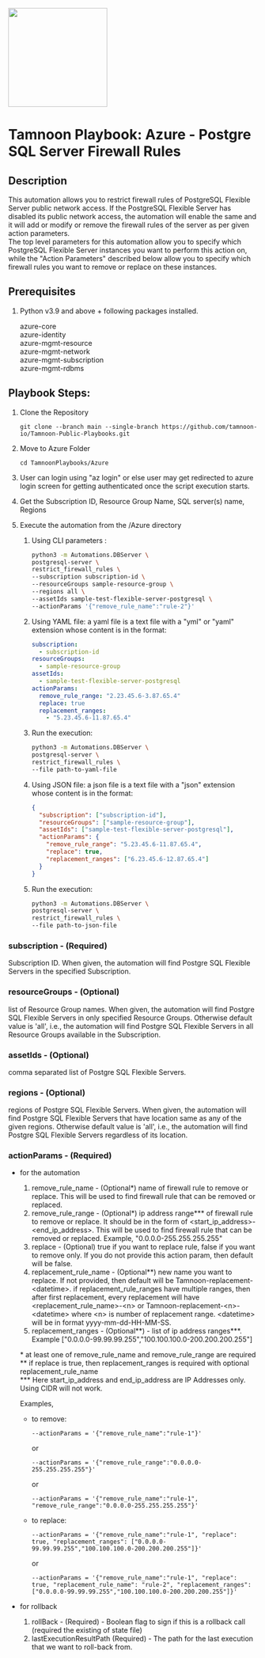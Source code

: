 
[comment]: <> (This is a readonly file, do not edit directly, to change update the postgresql_server_restrict_firewall_rules.json)
<img src='../../../../TamnoonPlaybooks/images/icons/Tamnoon.png' width = '200' />

# Tamnoon Playbook: Azure  - Postgre SQL Server Firewall Rules
## Description

This automation allows you to restrict firewall rules of PostgreSQL Flexible Server public network access. If the PostgreSQL Flexible Server has disabled its public network access, the automation will enable the same and it will add or modify or remove the firewall rules of the server as per given action parameters.  
  The top level parameters for this automation allow you to specify which PostgreSQL Flexible Server instances you want to perform this action on, while the "Action Parameters" described below allow you to specify which firewall rules you want to remove or replace on these instances.  
## Prerequisites
1. Python v3.9  and above + following packages installed.

	azure-core  
	   azure-identity  
	  azure-mgmt-resource  
	   azure-mgmt-network  
	   azure-mgmt-subscription  
	  azure-mgmt-rdbms  
## Playbook Steps: 


1. Clone the Repository
	``````
	git clone --branch main --single-branch https://github.com/tamnoon-io/Tamnoon-Public-Playbooks.git
	``````

2. Move to Azure Folder
	``````
	cd TamnoonPlaybooks/Azure
	``````

3. User can login using "az login" or else user may get redirected to azure login screen for getting authenticated once the script execution starts.

4. Get the Subscription ID, Resource Group Name, SQL server(s) name, Regions

5. Execute the automation from the /Azure directory

	1. Using CLI parameters :
		``````sh
		python3 -m Automations.DBServer \
		postgresql-server \
		restrict_firewall_rules \
		--subscription subscription-id \
		--resourceGroups sample-resource-group \
		--regions all \
		--assetIds sample-test-flexible-server-postgresql \
		--actionParams '{"remove_rule_name":"rule-2"}'
		``````

	2. Using YAML file: a yaml file is a text file with a "yml" or "yaml" extension whose content is in the format:
		``````yaml
		subscription: 
		  - subscription-id
		resourceGroups: 
		  - sample-resource-group
		assetIds: 
		  - sample-test-flexible-server-postgresql
		actionParams:
		  remove_rule_range: "2.23.45.6-3.87.65.4"
		  replace: true
		  replacement_ranges:
		    - "5.23.45.6-11.87.65.4"
		``````

	3. Run the execution:
		``````sh
		python3 -m Automations.DBServer \
		postgresql-server \
		restrict_firewall_rules \
		--file path-to-yaml-file
		``````

	4. Using JSON file: a json file is a text file with a "json" extension whose content is in the format:
		``````json
		{
		  "subscription": ["subscription-id"],
		  "resourceGroups": ["sample-resource-group"],
		  "assetIds": ["sample-test-flexible-server-postgresql"],
		  "actionParams": {
		    "remove_rule_range": "5.23.45.6-11.87.65.4",
		    "replace": true,
		    "replacement_ranges": ["6.23.45.6-12.87.65.4"]
		  }
		}
		
		``````

	5. Run the execution:
		``````sh
		python3 -m Automations.DBServer \
		postgresql-server \
		restrict_firewall_rules \
		--file path-to-json-file
		``````
### subscription - (Required)
Subscription ID. When given, the automation will find Postgre SQL Flexible Servers in the specified Subscription.
### resourceGroups - (Optional)
list of Resource Group names. When given, the automation will find Postgre SQL Flexible Servers in only specified Resource Groups. Otherwise default value is 'all', i.e., the automation will find Postgre SQL Flexible Servers in all Resource Groups available in the Subscription.
### assetIds - (Optional)
comma separated list of Postgre SQL Flexible Servers.
### regions - (Optional)
regions of Postgre SQL Flexible Servers. When given, the automation will find Postgre SQL Flexible Servers that have location same as any of the given regions. Otherwise default value is 'all', i.e., the automation will find Postgre SQL Flexible Servers regardless of its location.
### actionParams - (Required)
- for the automation
    1. remove_rule_name - (Optional*) name of firewall rule to remove or replace. This will be used to find firewall rule that can be removed or replaced.
    2. remove_rule_range - (Optional*) ip address range*** of firewall rule to remove or replace. It should be in the form of &lt;start_ip_address&gt;-&lt;end_ip_address&gt;. This will be used to find firewall rule that can be removed or replaced. Example, "0.0.0.0-255.255.255.255"
    3. replace - (Optional) true if you want to replace rule, false if you want to remove only. If you do not provide this action param, then default will be false.
    4. replacement_rule_name - (Optional**) new name you want to replace. If not provided, then default will be Tamnoon-replacement-&lt;datetime&gt;. if replacement_rule_ranges have multiple ranges, then after first replacement, every replacement will have &lt;replacement_rule_name&gt;-&lt;n&gt; or Tamnoon-replacement-&lt;n&gt;-&lt;datetime&gt; where &lt;n&gt; is number of replacement range. &lt;datetime&gt; will be in format yyyy-mm-dd-HH-MM-SS.
    5. replacement_ranges - (Optional**) - list of ip address ranges***. Example
        ["0.0.0.0-99.99.99.255","100.100.100.0-200.200.200.255"]

    \* at least one of remove_rule_name and remove_rule_range are required  
    ** if replace is true, then replacement_ranges is required with optional replacement_rule_name  
    *** Here start_ip_address and end_ip_address are IP Addresses only. Using CIDR will not work.

    Examples,  
    - to remove:  
        ```
        --actionParams = '{"remove_rule_name":"rule-1"}'
        ```  
        or  
        ```
        --actionParams = '{"remove_rule_range":"0.0.0.0-255.255.255.255"}'
        ```  
        or  
        ```
        --actionParams = '{"remove_rule_name":"rule-1", "remove_rule_range":"0.0.0.0-255.255.255.255"}'
        ```
    - to replace:
        ```
        --actionParams = '{"remove_rule_name":"rule-1", "replace": true, "replacement_ranges": ["0.0.0.0-99.99.99.255","100.100.100.0-200.200.200.255"]}'
        ```  
        or  
        ```
        --actionParams = '{"remove_rule_name":"rule-1", "replace": true, "replacement_rule_name": "rule-2", "replacement_ranges": ["0.0.0.0-99.99.99.255","100.100.100.0-200.200.200.255"]}'
        ```  

 - for rollback 
    1. rollBack - (Required) - Boolean flag to sign if this is a rollback call (required the existing of state file)
    2. lastExecutionResultPath (Required) - The path for the last execution that we want to roll-back from.
